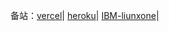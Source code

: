 备站：[vercel](https://wp.wtz1.ml)|
      [heroku](https://w-om.herokuapp.com/)|
      [IBM-liunxone](http://ibm1.wtz1.ml/OneManager-php/)|
  
